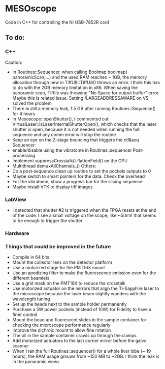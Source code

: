 # MESOscope
Code in C++ for controlling the NI USB-7852R card

## To do:
### C++
Caution:
- In Routines::Sequencer, when calling Boolmap boolmap{ panoramicScan,...) and the used RAM reaches ~ 1GB, the memory allocation through new in TiffU8::TiffU8() throws an error.
I think this has to do with the 2GB memory limitation in x86. When saving the panoramic scan, Tifflib was throwing "No Space for output buffer" error. Maybe this is related issue. Setting /LARGEADDRESSAWARE on VS solved the problem
- There is still a memory leak, 1.5 GB after running Routines::Sequence() for 4 hours
- In Mesoscope::openShutter(), I commented out VirtualLaser::isLaserInternalShutterOpen(), which checks that the laser shutter is open, because it is not needed when running the full sequence and any comm error will stop the routine
- Keep an eye on the Z-stage bouncing that triggers the ctl&acq
Sequencer:
- enable/disable using the vibratome in Routines::sequencer
Post-processing
- Implement suppressCrosstalk() flattenField() on the GPU
- Multithread demuxAllChannels_()
Others:
- Do a post-sequence clean up routine to set the pockels outputs to 0
- Maybe switch to smart pointers for the data. Check the overhead
- For the vibratome, show a progress bar for the slicing sequence
- Maybe install VTK to display tiff images

### LabView
- I detected that shutter #2 is triggered when the FPGA resets at the end of the code. I see a small voltage on the scope, like ~50mV that seems to be enough to trigger the shutter

### Hardware


### Things that could be improved in the future
- Compile in 64 bits
- Mount the collector lens on the detector platform
- Use a motorized stage for the PMT16X mount
- Use an apodizing filter to make the fluorescence emission even for the different beamlets
- Use a grid mask on the PMT16X to reduce the crosstalk
- Use motorized actuator on the mirrors that align the Ti-Sapphire laser to the microscope because the laser beam slightly wanders with the wavelength tuning
- Set up the beads next to the sample holder permanently
- Purchase a 5W power pockels (instead of 10W) for Fidelity to have a finer control
- Mount the bead and fluorescent slides in the sample container for checking the microscope performance regularly
- Improve the dichroic mount to allow fine rotation
- The oil in the sample container crawls up through the clamps
- Add motorized actuators to the last corner mirror before the galvo scanner
- When I ran the full Routines::sequencer() for a whole liver lobe (~ 19 hours), the RAM usage grouws from ~150 MB to ~2GB. I think the leak is in the panoramic views